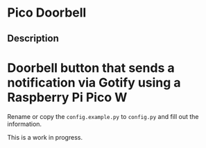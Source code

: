 # Pico Doorbell

## Description ##

Doorbell button that sends a notification via Gotify using a Raspberry Pi Pico W
===============

Rename or copy the `config.example.py` to `config.py` and fill out the information.

This is a work in progress.
